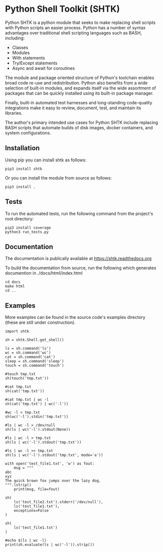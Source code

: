 # Python Shell Toolkit (SHTK)

Python SHTK is a python module that seeks to make replacing shell scripts with
Python scripts an easier process.  Python has a number of syntax advantages
over traditional shell scripting languages such as BASH, including:
* Classes
* Modules
* With statements
* Try/Except statements
* Async and await for coroutines

The module and package oriented structure of Python's toolchain enables broad
code re-use and redistribution. Python also benefits from a wide selection of
built-in modules, and expands itself via the wide assortment of packages
that can be quickly installed using its built-in package manager. 

Finally, built-in automated test harnesses and long-standing code-quality
integrations make it easy to review, document, test, and maintain its
libraries.  

The author's primary intended use cases for Python SHTK include replacing BASH
scripts that automate builds of disk images, docker containers, and system
configurations.


## Installation
Using pip you can install shtk as follows:
```
pip3 install shtk
```

Or you can install the module from source as follows:
```
pip3 install .
```

## Tests
To run the automated tests, run the following command from the project's root
directory:

```
pip3 install coverage
python3 run_tests.py
```

## Documentation
The documentation is publically available at https://shtk.readthedocs.org

To build the documentation from source, run the following which generates
documention in ./docs/html/index.html

```
cd docs
make html
cd ..
```

## Examples

More examples can be found in the source code's examples directory (these are
still under construction).

```
import shtk

sh = shtk.Shell.get_shell()

ls = sh.command('ls')
wc = sh.command('wc')
cat = sh.command('cat')
sleep = sh.command('sleep')
touch = sh.command('touch')

#touch tmp.txt
sh(touch('tmp.txt'))

#cat tmp.txt
sh(cat('tmp.txt'))

#cat tmp.txt | wc -l
sh(cat('tmp.txt') | wc('-l'))

#wc -l < tmp.txt
sh(wc('-l').stdin('tmp.txt'))

#ls | wc -l > /dev/null
sh(ls | wc('-l').stdout(None))

#ls | wc -l > tmp.txt
sh(ls | wc('-l').stdout('tmp.txt'))

#ls | wc -l >> tmp.txt
sh(ls | wc('-l').stdout('tmp.txt', mode='a'))

with open('test_file1.txt', 'w') as fout:
    msg = """
abc
xyz
The quick brown fox jumps over the lazy dog.
""".lstrip()
    print(msg, file=fout)

sh(
    ls('test_file2.txt').stderr('/dev/null'),
    ls('test_file1.txt'),
    exceptions=False
)

sh(
    ls('test_file1.txt')
)

#echo $(ls | wc -l)
print(sh.evaluate(ls | wc('-l')).strip())
```

